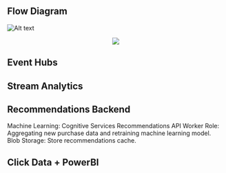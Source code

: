 Flow Diagram
---
![Alt text](Resources/flowcharg.png?raw=true "Project Components")

<p align="center">
  <img src="/Resources/flowcharg.png?raw=true"/>
</p>

Event Hubs
---


Stream Analytics
---


Recommendations Backend 
---
Machine Learning: Cognitive Services Recommendations API
Worker Role: Aggregating new purchase data and retraining machine learning model.
Blob Storage: Store recommendations cache.


Click Data + PowerBI
---